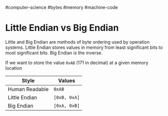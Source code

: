 #computer-science #bytes #memory #machine-code
# Little Endian vs Big Endian

Little and Big Endian are methods of byte ordering used by operation systems. Little Endian stores values in memory from least significant bits to most significant bits. Big Endian is the inverse. 

If we want to store the value `0xAB` (171 in decimal) at a given memory location

| Style          | Values       |
| -------------- | ------------ |
| Human Readable | `0xAB`       |
| Little Endian  | `[0xB, 0xA]` |
| Big Endian     | `[0xA, 0xB]` |
